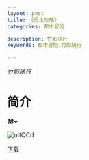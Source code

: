 ```yaml
---
layout: post
title: 《母上攻略》
categories: 都市冒险

description: 竹影随行
keywords: 都市冒险,竹影随行

---
```


*竹影随行*

# 简介



***18+***



![uifQCd](https://cdn.jsdelivr.net/gh/YYbooks0/yybooks0img@master/bookscover2/uifQCd.1x02dhcwivhc.jpg)

[下载](https://link.jscdn.cn/1drv/aHR0cHM6Ly8xZHJ2Lm1zL3QvcyFBaGU2R2dNWmVFb2poVmNSYU5CQkdLa0c5NG0wP2U9Yk9ZQ3R6.txt)
